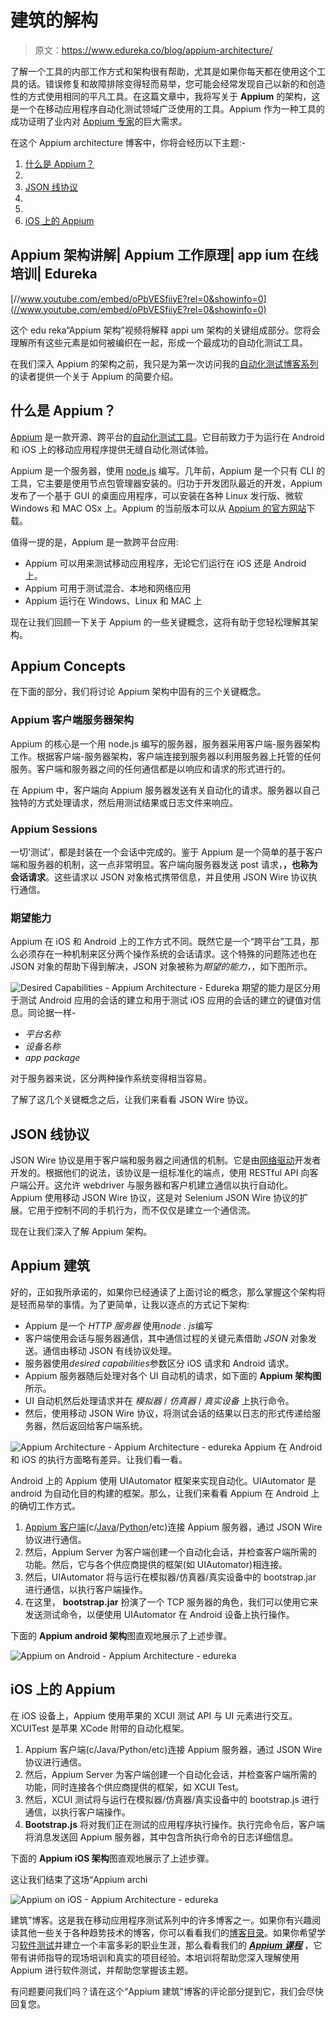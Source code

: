 # 建筑的解构

> 原文：<https://www.edureka.co/blog/appium-architecture/>

了解一个工具的内部工作方式和架构很有帮助，尤其是如果你每天都在使用这个工具的话。错误修复和故障排除变得轻而易举，您可能会经常发现自己以新的和创造性的方式使用相同的平凡工具。在这篇文章中，我将写关于 **Appium** 的架构，这是一个在移动应用程序自动化测试领域广泛使用的工具。Appium 作为一种工具的成功证明了业内对 [Appium 专家](https://www.edureka.co/appium-training-mobile-automation-testing)的巨大需求。

在这个 Appium architecture 博客中，你将会经历以下主题:-

1.  [什么是 Appium？](#what_is_appium)
2.  [](#appium_concepts)
3.  [JSON 线协议](#JSON_Wire_Protocol)
4.  [](#appium_architecture)
5.  [](#appium_on_android)
6.  [iOS 上的 Appium](#appium_on_iOS)

## Appium 架构讲解| Appium 工作原理| app ium 在线培训| Edureka



[//www.youtube.com/embed/oPbVESfiiyE?rel=0&showinfo=0](//www.youtube.com/embed/oPbVESfiiyE?rel=0&showinfo=0)

这个 edu reka“Appium 架构”视频将解释 appi um 架构的关键组成部分。您将会理解所有这些元素是如何被编织在一起，形成一个最成功的自动化测试工具。

在我们深入 Appium 的架构之前，我只是为第一次访问我的[自动化测试博客系列](https://www.edureka.co/blog/category/software-testing/)的读者提供一个关于 Appium 的简要介绍。

## **什么是 Appium？**

[Appium](https://www.edureka.co/blog/appium-tutorial/) 是一款开源、跨平台的[自动化测试工具](https://www.edureka.co/blog/software-testing-tools/)。它目前致力于为运行在 Android 和 iOS 上的移动应用程序提供无缝自动化测试体验。

Appium 是一个服务器，使用 [node.js](https://www.edureka.co/blog/nodejs-tutorial/) 编写。几年前，Appium 是一个只有 CLI 的工具，它主要是使用节点包管理器安装的。归功于开发团队最近的开发，Appium 发布了一个基于 GUI 的桌面应用程序，可以安装在各种 Linux 发行版、微软 Windows 和 MAC OSx 上。Appium 的当前版本可以从 [Appium 的官方网站](http://appium.io/)下载。

值得一提的是，Appium 是一款跨平台应用:

*   Appium 可以用来测试移动应用程序，无论它们运行在 iOS 还是 Android 上。
*   Appium 可用于测试混合、本地和网络应用
*   Appium 运行在 Windows、Linux 和 MAC 上

现在让我们回顾一下关于 Appium 的一些关键概念，这将有助于您轻松理解其架构。

## **Appium Concepts**

在下面的部分，我们将讨论 Appium 架构中固有的三个关键概念。

### **Appium 客户端服务器架构**

Appium 的核心是一个用 node.js 编写的服务器，服务器采用客户端-服务器架构工作。根据客户端-服务器架构，客户端连接到服务器以利用服务器上托管的任何服务。客户端和服务器之间的任何通信都是以响应和请求的形式进行的。

在 Appium 中，客户端向 Appium 服务器发送有关自动化的请求。服务器以自己独特的方式处理请求，然后用测试结果或日志文件来响应。

### **Appium Sessions**

一切‘测试’，都是封装在一个会话中完成的。鉴于 Appium 是一个简单的基于客户端和服务器的机制，这一点非常明显。客户端向服务器发送 post 请求，**，也称为会话请求**。这些请求以 JSON 对象格式携带信息，并且使用 JSON Wire 协议执行通信。

### **期望能力**

Appium 在 iOS 和 Android 上的工作方式不同。既然它是一个“跨平台”工具，那么必须存在一种机制来区分两个操作系统的会话请求。这个特殊的问题陈述也在 JSON 对象的帮助下得到解决，JSON 对象被称为*期望的能力，*，如下图所示。

![Desired Capabilities - Appium Architecture - Edureka](img/a5e865ed62c56b48e7d515541e0c42fd.png) 期望的能力是区分用于测试 Android 应用的会话的建立和用于测试 iOS 应用的会话的建立的键值对信息。同论据一样- 

*   *平台名称*
*   *设备名称*
*   *app package*

对于服务器来说，区分两种操作系统变得相当容易。

了解了这几个关键概念之后，让我们来看看 JSON Wire 协议。

## **JSON 线协议**

JSON Wire 协议是用于客户端和服务器之间通信的机制。它是由[网络驱动](https://www.edureka.co/blog/selenium-tutorial)开发者开发的。根据他们的说法，该协议是一组标准化的端点，使用 RESTful API 向客户端公开。这允许 webdriver 与服务器和客户机建立通信以执行自动化。 Appium 使用移动 JSON Wire 协议，这是对 Selenium JSON Wire 协议的扩展。它用于控制不同的手机行为，而不仅仅是建立一个通信流。

现在让我们深入了解 Appium 架构。

## **Appium 建筑**

好的，正如我所承诺的，如果你已经通读了上面讨论的概念，那么掌握这个架构将是轻而易举的事情。为了更简单，让我以逐点的方式记下架构:

*   Appium 是一个 *HTTP 服务器* 使用*node . js*编写
*   客户端使用会话与服务器通信，其中通信过程的关键元素借助 *JSON* 对象发送。通信由移动 JSON 有线协议处理。
*   服务器使用*desired capabilities*参数区分 iOS 请求和 Android 请求。
*   Appium 服务器随后处理对各个 UI 自动机的请求，如下面的 **Appium 架构图**所示。
*   UI 自动机然后处理请求并在 *模拟器* / *仿真器* / *真实设备* 上执行命令。
*   然后，使用移动 JSON Wire 协议，将测试会话的结果以日志的形式传递给服务器，然后返回给客户端系统。

![Appium Architecture - Appium Architecture - edureka](img/b48d4160d7a542797bcf54dacb79d47b.png)   Appium 在 Android 和 iOS 的执行方面略有差异。让我们看一看。

Android 上的 Appium 使用 UIAutomator 框架来实现自动化。UIAutomator 是 android 为自动化目的构建的框架。那么，让我们来看看 Appium 在 Android 上的确切工作方式。

1.  [Appium 客户端](https://www.edureka.co/blog/appium-installation/)(c/[Java](https://www.edureka.co/blog/java-tutorial/)/[Python](https://www.edureka.co/blog/python-tutorial/)/etc)连接 Appium 服务器，通过 JSON Wire 协议进行通信。
2.  然后，Appium Server 为客户端创建一个自动化会话，并检查客户端所需的功能。然后，它与各个供应商提供的框架(如 UIAutomator)相连接。
3.  然后，UIAutomator 将与运行在模拟器/仿真器/真实设备中的 bootstrap.jar 进行通信，以执行客户端操作。
4.  在这里， **bootstrap.jar** 扮演了一个 TCP 服务器的角色，我们可以使用它来发送测试命令，以便使用 UIAutomator 在 Android 设备上执行操作。

下面的 **Appium android 架构**图直观地展示了上述步骤。

![Appium on Android - Appium Architecture - edureka](img/310fa9c3c8906895ca1c6e885b69a08b.png)

## **iOS 上的 Appium**

在 iOS 设备上，Appium 使用苹果的 XCUI 测试 API 与 UI 元素进行交互。XCUITest 是苹果 XCode 附带的自动化框架。

1.  Appium 客户端(c/Java/Python/etc)连接 Appium 服务器，通过 JSON Wire 协议进行通信。
2.  然后，Appium Server 为客户端创建一个自动化会话，并检查客户端所需的功能，同时连接各个供应商提供的框架，如 XCUI Test。
3.  然后，XCUI 测试将与运行在模拟器/仿真器/真实设备中的 bootstrap.js 进行通信，以执行客户端操作。
4.  **Bootstrap.js** 将对我们正在测试的应用程序执行操作。执行完命令后，客户端将消息发送回 Appium 服务器，其中包含所执行命令的日志详细信息。

下面的 **Appium iOS 架构**图直观地展示了上述步骤。

这让我们结束了这场“Appium archi

![Appium on iOS - Appium Architecture - edureka](img/81dce4ed7a2cdaa1aa5c9cd29316c21f.png)

建筑”博客。这是我在移动应用程序测试系列中的许多博客之一。如果你有兴趣阅读其他一些关于各种趋势技术的博客，你可以看看我们的[博客目录](https://www.edureka.co/blog/)。如果你希望学习[软件测试](https://www.edureka.co/blog/what-is-software-testing/)并建立一个丰富多彩的职业生涯，那么看看我们的 [***Appium 课程***](https://www.edureka.co/appium-training-mobile-automation-testing) ，它带有讲师指导的现场培训和真实的项目经验。本培训将帮助您深入理解使用 Appium 进行软件测试，并帮助您掌握该主题。

有问题要问我们吗？请在这个“Appium 建筑”博客的评论部分提到它，我们会尽快回复您。